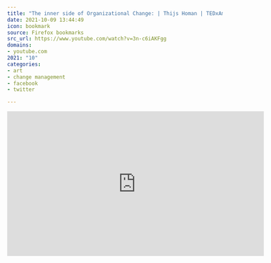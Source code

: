 ```yaml
---
title: "The inner side of Organizational Change: | Thijs Homan | TEDxAmsterdamED - YouTube"
date: 2021-10-09 13:44:49
icon: bookmark
source: Firefox bookmarks
src_url: https://www.youtube.com/watch?v=3n-c6iAKFgg
domains:
- youtube.com
2021: "10"
categories:
- art
- change management
- facebook
- twitter

---
```

<iframe width="600" height="339" src="https://www.youtube.com/embed/3n-c6iAKFgg?feature=oembed" frameborder="0" allow="accelerometer; autoplay; clipboard-write; encrypted-media; gyroscope; picture-in-picture" allowfullscreen></iframe>
